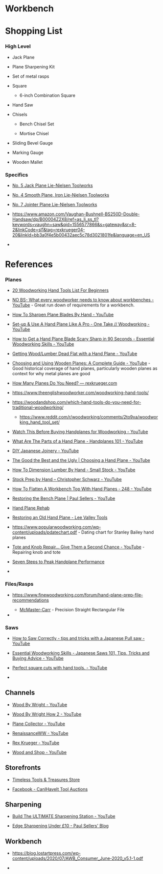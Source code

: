 # Workbench

# Shopping List

### High Level

* Jack Plane

* Plane Sharpening Kit

* Set of metal rasps

* Square
  
  - 6-inch Combination Square

* Hand Saw

* Chisels
  
  * Bench Chisel Set
  
  * Mortise Chisel

* Sliding Bevel Gauge

* Marking Gauge

* Wooden Mallet

### Specifics

* [No. 5 Jack Plane Lie-Nielsen Toolworks](https://www.lie-nielsen.com/products/no-5-jack-plane-?path=standard-bench-planes&node=4171)

* [No. 4 Smooth Plane, Iron Lie-Nielsen Toolworks](https://www.lie-nielsen.com/products/no-4-smooth-plane-4?path=standard-bench-planes&node=4171)

* [No. 7 Jointer Plane Lie-Nielsen Toolworks](https://www.lie-nielsen.com/products/no-7-jointer-plane?path=standard-bench-planes&node=4171)

* https://www.amazon.com/Vaughan-Bushnell-BS250D-Double-Handsaw/dp/B00004Z2X8/ref=as_li_ss_tl?keywords=vaughn+saw&qid=1556577866&s=gateway&sr=8-2&linkCode=sl1&tag=rexkrueger04-20&linkId=bb3a0f4e5b00432aec5c78d3021801fe&language=en_US

* 

# References

### Planes

* [20 Woodworking Hand Tools List For Beginners](https://woodandshop.com/which-hand-tools-do-you-need-for-traditional-woodworking/)

* [NO BS- What every woodworker needs to know about workbenches - YouTube](https://youtu.be/m4e5BRqRwy8) - Great run down of requirements for a workbench.

* [How To Sharpen Plane Blades By Hand - YouTube](https://youtu.be/Ktq5NEqJ-Tc)

* [Set-up &amp; Use A Hand Plane Like A Pro - One Take // Woodworking - YouTube](https://youtu.be/T2-Ac6wbrFY)

* [How to Get a Hand Plane Blade Scary Sharp in 90 Seconds - Essential Woodworking Skills - YouTube](https://youtu.be/JBFfFhQzkhY)

* [Getting Wood/Lumber Dead Flat with a Hand Plane - YouTube](https://youtu.be/UTPvcXVzb9A)

* [Choosing and Using Wooden Planes: A Complete Guide - YouTube](https://youtu.be/WJft66vLJBE) - Good historical coverage of hand planes, particularly wooden planes as context for why metal planes are good

* [How Many Planes Do You Need? &mdash; rexkrueger.com](https://www.rexkrueger.com/articles/2018/3/4/how-many-planes-do-you-need)

* https://www.theenglishwoodworker.com/woodworking-hand-tools/

* https://woodandshop.com/which-hand-tools-do-you-need-for-traditional-woodworking/
  
  * https://www.reddit.com/r/woodworking/comments/2to9xa/woodworking_hand_tool_set/

* [Watch This Before Buying Handplanes for Woodworking - YouTube](https://youtu.be/yBP9-2wY94M)

* [What Are The Parts of a Hand Plane - Handplanes 101 - YouTube](https://youtu.be/3favwQ0gk24)

* [DIY Japanese Joinery - YouTube](https://www.youtube.com/c/DIYJapaneseJoinery/videos)

* [The Good the Best and the Ugly | Choosing a Hand Plane - YouTube](https://youtu.be/mOqdT_e8Mxo)

* [How To Dimension Lumber By Hand - Small Stock - YouTube](https://www.youtube.com/watch?v=ioOOWGqe_LA&t=40s&ab_channel=WoodByWright)

* [Stock Prep by Hand – Christopher Schwarz - YouTube](https://www.youtube.com/watch?v=2_96gNMMc_g&ab_channel=PopularWoodworking)

* [How To Flatten A Workbench Top With Hand Planes - 248 - YouTube](https://www.youtube.com/watch?v=PwLY-zbqA2g&ab_channel=JayBates)

* [Restoring the Bench Plane | Paul Sellers - YouTube](https://youtu.be/RYyV6IUpsYk)

* [Hand Plane Rehab](https://www.woodcraft.com/blog_entries/hand-plane-rehab)

* [Restoring an Old Hand Plane - Lee Valley Tools](https://www.leevalley.com/en-us/discover/articles/restoringanoldhandplane)

* https://www.popularwoodworking.com/wp-content/uploads/pdatechart.pdf - Dating chart for Stanley Bailey hand planes

* [Tote and Knob Repair... Give Them a Second Chance - YouTube](https://youtu.be/yimbCOuxl-E) - Repairing knob and tote

* [Seven Steps to Peak Handplane Performance](https://www.highlandwoodworking.com/woodworking-tips-1305may/peakhandplane.html)

* 

### Files/Rasps

* https://www.finewoodworking.com/forum/hand-plane-prep-file-recommendations
  
  * [McMaster-Carr](https://www.mcmaster.com/4251A31/) - Precision Straight Rectangular File

* 

### Saws

* [How to Saw Correctly - tips and tricks with a Japanese Pull saw - YouTube](https://youtu.be/9eLdh5IAhXA)

* [Essential Woodworking Skills - Japanese Saws 101, Tips, Tricks and Buying Advice - YouTube](https://www.youtube.com/watch?v=pT60__jvTb4&ab_channel=JonathanKatz-Moses)

* [Perfect square cuts with hand tools. - YouTube](https://youtu.be/HsGrAqSB5Cc)

* 

## Channels

- [Wood By Wright - YouTube](https://www.youtube.com/c/WoodWright)

- [Wood By Wright How 2 - YouTube](https://www.youtube.com/c/WoodByWright2)

- [Plane Collector - YouTube](https://www.youtube.com/channel/UCH5UovYm_RsHtmJeR4eTEag)

- [RenaissanceWW - YouTube](https://www.youtube.com/c/RenaissanceWW)

- [Rex Krueger - YouTube](https://www.youtube.com/c/RexKrueger)

- [Wood and Shop - YouTube](https://www.youtube.com/c/WoodAndShop)

## Storefronts

* [Timeless Tools &amp; Treasures Store](https://www.shorthillstudio.com/store.php?cat=1)

* [Facebook - CanIHaveIt Tool Auctions](https://www.facebook.com/groups/CanIHaveItToolAuctions)

## Sharpening

* [Build The ULTIMATE Sharpening Station - YouTube](https://www.youtube.com/watch?v=iBskJa4M9Aw&ab_channel=SimpleCove)

* [Edge Sharpening Under £10 - Paul Sellers&#039; Blog](https://paulsellers.com/2020/03/edge-sharpening-under-10/)

## Workbench

* https://blog.lostartpress.com/wp-content/uploads/2020/07/AWB_Consumer_June-2020_v5.1-1.pdf

* 
